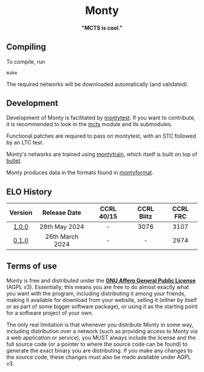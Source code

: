 <div align="center">

# Monty
#### "MCTS is cool."

</div>

## Compiling
To compile, run
```
make
```
The required networks will be downloaded automatically (and validated).

## Development

Development of Monty is facilitated by [montytest](https://tests.montychess.org/tests).
If you want to contribute, it is recommended to look in the [mcts](src/mcts.rs) module
and its submodules.

Functional patches are required to pass on montytest, with an STC followed by an LTC test.

Monty's networks are trained using [montytrain](https://github.com/official-monty/montytrain),
which itself is built on top of [bullet](https://github.com/jw1912/bullet).

Monty produces data in the formats found in [montyformat](https://github.com/official-monty/montyformat).

## ELO History

<div align="center">

| Version | Release Date | CCRL 40/15 | CCRL Blitz | CCRL FRC |
| :-: | :-: | :-: | :-: | :-: |
| [1.0.0](https://github.com/jw1912/monty/releases/tag/v1.0.0) | 28th May 2024 | - | 3076 | 3107 |
| [0.1.0](https://github.com/jw1912/monty/releases/tag/v0.1.0) | 26th March 2024 | - | - | 2974 |

</div>

## Terms of use

Monty is free and distributed under the [**GNU Affero General Public License**][license-link] (AGPL v3). Essentially,
this means you are free to do almost exactly what you want with the program, including distributing it among your friends, 
making it available for download from your website, selling it (either by itself or as part of some bigger software package), 
or using it as the starting point for a software project of your own.

The only real limitation is that whenever you distribute Monty in some way, including distribution over a network (such as providing 
access to Monty via a web application or service), you MUST always include the license and the full source code (or a pointer to where 
the source code can be found) to generate the exact binary you are distributing. If you make any changes to the source code, these 
changes must also be made available under AGPL v3.

[license-link]:       https://github.com/official-monty/Monty/blob/master/Copying.txt
